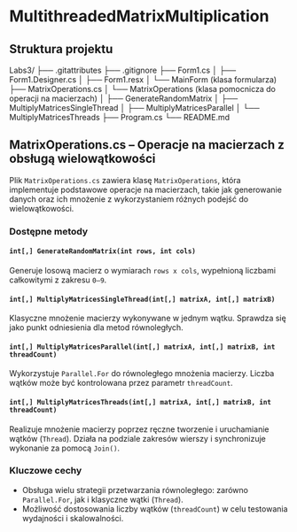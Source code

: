 ﻿# MultithreadedMatrixMultiplication

## Struktura projektu
Labs3/
├── .gitattributes
├── .gitignore
├── Form1.cs
│   ├── Form1.Designer.cs
│   ├── Form1.resx
│   └── MainForm (klasa formularza)
├── MatrixOperations.cs
│   └── MatrixOperations (klasa pomocnicza do operacji na macierzach)
│       ├── GenerateRandomMatrix
│       ├── MultiplyMatricesSingleThread
│       ├── MultiplyMatricesParallel
│       └── MultiplyMatricesThreads
├── Program.cs
└── README.md

## MatrixOperations.cs – Operacje na macierzach z obsługą wielowątkowości

Plik `MatrixOperations.cs` zawiera klasę `MatrixOperations`, która implementuje podstawowe operacje na macierzach, takie jak generowanie danych oraz ich mnożenie z wykorzystaniem różnych podejść do wielowątkowości.

### Dostępne metody

#### `int[,] GenerateRandomMatrix(int rows, int cols)`
Generuje losową macierz o wymiarach `rows x cols`, wypełnioną liczbami całkowitymi z zakresu `0–9`.

#### `int[,] MultiplyMatricesSingleThread(int[,] matrixA, int[,] matrixB)`
Klasyczne mnożenie macierzy wykonywane w jednym wątku. Sprawdza się jako punkt odniesienia dla metod równoległych.

#### `int[,] MultiplyMatricesParallel(int[,] matrixA, int[,] matrixB, int threadCount)`
Wykorzystuje `Parallel.For` do równoległego mnożenia macierzy. Liczba wątków może być kontrolowana przez parametr `threadCount`.

#### `int[,] MultiplyMatricesThreads(int[,] matrixA, int[,] matrixB, int threadCount)`
Realizuje mnożenie macierzy poprzez ręczne tworzenie i uruchamianie wątków (`Thread`). Działa na podziale zakresów wierszy i synchronizuje wykonanie za pomocą `Join()`.

### Kluczowe cechy
- Obsługa wielu strategii przetwarzania równoległego: zarówno `Parallel.For`, jak i klasyczne wątki (`Thread`).
- Możliwość dostosowania liczby wątków (`threadCount`) w celu testowania wydajności i skalowalności.
